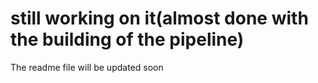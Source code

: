 <h1>still working on it(almost done with the building of the pipeline)</h1>
<p>The readme file will be updated soon</p>


